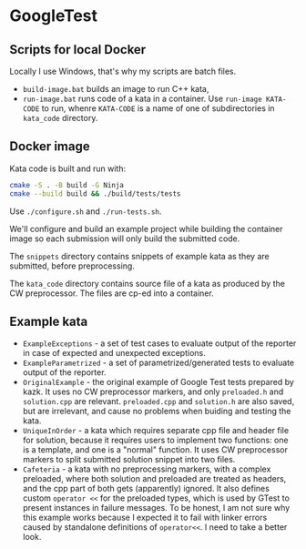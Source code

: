 # GoogleTest

## Scripts for local Docker

Locally I use Windows, that's why my scripts are batch files.
- `build-image.bat` builds an image to run C++ kata,
- `run-image.bat` runs code of a kata in a container. Use `run-image KATA-CODE` to run, whenre `KATA-CODE` is a name of one of subdirectories in `kata_code` directory. 

## Docker image

Kata code is built and run with:

```bash
cmake -S . -B build -G Ninja
cmake --build build && ./build/tests/tests
```

Use `./configure.sh` and `./run-tests.sh`.

We'll configure and build an example project while building the container image so each submission will only build the submitted code.

The `snippets` directory contains snippets of example kata as they are submitted, before preprocessing.

The `kata_code` directory contains source file of a kata as produced by the CW preprocessor. The files are cp-ed into a container.

## Example kata

- `ExampleExceptions` - a set of test cases to evaluate output of the reporter in case of expected and unexpected exceptions.
- `ExampleParametrized` - a set of parametrized/generated tests to evaluate output of the reporter.
- `OriginalExample` - the original example of Google Test tests prepared by kazk. It uses no CW preprocessor markers, and only `preloaded.h` and `solution.cpp` are relevant. `preloaded.cpp` and `solution.h` are also saved, but are irrelevant, and cause no problems when buiding and testing the kata.
- `UniqueInOrder` - a kata which requires separate cpp file and header file for solution, because it requires users to implement two functions: one is a template, and one is a "normal" function. It uses CW preprocessor markers to split submitted solution snippet into two files.
- `Cafeteria` - a kata with no preprocessing markers, with a complex preloaded, where both solution and preloaded are treated as headers, and the cpp part of both gets (apparently) ignored. It also defines custom `operator <<` for the preloaded types, which is used by GTest to present instances in failure messages. To be honest, I am not sure why this example works because I expected it to fail with linker errors caused by standalone definitions of `operator<<`. I need to take a better look.
